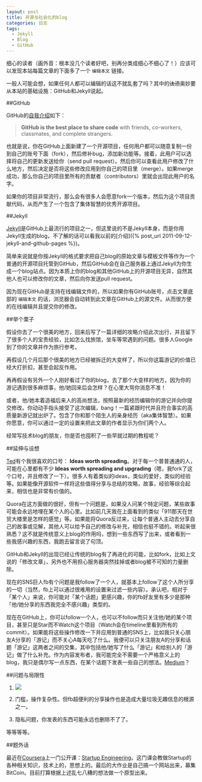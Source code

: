 ```yaml
---
layout: post
title: 开源与社会化的blog
categories: 日志
tags:
  - Jekyll
  - Blog
  - GitHub
---
```

细心的读者（画外音：根本没几个读者好吧，别再分类成细心不细心了！）应该可以发现本站每篇文章的下面多了一个 `编辑本文` 链接。

一般人可能会想，如果任何人都可以编辑的话这不就乱套了吗？其中的~~汰渍~~奥妙要从本站的基础设施：GitHub和Jekyll说起。

##GitHub

GitHub的[自我介绍](https://github.com/about)如下：

>**GitHub is the best place to share code** with friends, co-workers, classmates, and complete strangers.

也就是说，你在GitHub上面新建了一个开源项目，任何用户都可以随意复制一份到自己的账号下面（fork），然后修补bug，添加新功能等。接着，此用户可以选择将自己的更新发送给你（send pull request）。然后你可以查看此用户修改了什么地方，然后决定是否将这些修改应用到你自己的项目里（merge）。如果merge成功，那么你自己的项目里所有的贡献者（contributors）里就会出现此用户的名字。

如果你的项目非常流行，那么会有很多人会愿意fork一个版本，然后为这个项目贡献代码，从而产生了一个包含了集体智慧的优秀开源项目。

##Jekyll

[Jekyll](http://jekyllrb.com/)是GitHub上最流行的项目之一，但这里说的不是Jekyll本身，而是你用Jekyll生成的blog，不了解的话可以看我以前的[介绍]({% post_url 2011-09-12-jekyll-and-github-pages %})。

简单来说就是你按Jekyll的格式要求把自己blog的原始文章与模板文件等作为一个普通的开源项目托管到GitHub，然后GitHub会在自己服务器上通过Jekyll为你生成一个blog站点。因为本质上你的blog和其他GitHub上的开源项目无异，自然其他人也可以修改你的文章，然后向你发送pull request。

因为现在GitHub是支持在线编辑文件的，所以如果你有GitHub账号，点击文章底部的 `编辑本文` 的话，浏览器会自动转到此文章在GitHub上的源文件。从而很方便的在线编辑并且提交你的修改。

##举个栗子

假设你去了一个很美的地方，回来后写了一篇详细的攻略介绍此次出行，并且留下了很多个人的宝贵经验，比如怎么找旅馆，坐车等常遇到的问题。很多人Google到了你的文章并作为旅行参考。

再假设几个月后那个很美的地方已经被拆迁的大变样了，所以你这篇游记的价值已经大打折扣，甚至会起反作用。

再再假设有另外一个人刚好看过了你的blog，去了那个大变样的地方，因为你的游记遇到很多麻烦事，他/她回来后会怎样？在心里大骂你消息不准！

或者，他/她本着造福后来人的高尚想法，按照最新的经历编辑你的游记并向你提交修改。你动动手指头接受了这次编辑，bang！一篇紧跟时代并且符合事实的高质量新游记就出炉了。包含了你和那个陌生人的亲身经历（aka集体智慧）。如果你愿意，你可以通过一定的设置来把此文章的作者显示为你们两个人。

经常写技术blog的朋友，你是否也囤积了一些早就过期的教程呢？

##延伸与设想

[Ted](http://www.ted.com/)有个我很喜欢的口号： **Ideas worth spreading**。对于每一个普普通通的人，可能在心里都有不少 **Ideas worth spreading and upgrading**（嗯，我fork了这个口号，并且修改了一下）。很多人有着类似的ideas，类似的爱好，类似的经验等。如果能像开源软件一样将这些值得分享与总结的攻略，故事，经验等综合起来，相信也是非常有价值的。

Quora在这方面做的很好，但有一个问题是，如果没人问某个特定问题，某些故事可能会永远地埋在某个人的心里。比如前几天我在上面看到的类似「911那天在世贸大楼里是怎样的感觉」等。如果能将Quora反过来，让每个普通人主动去分享自己的故事或见解，其他人可以给予自己的修改与补充，相信也挺不错的。听起来很熟悉？这不就是传统意义上blog的作用吗，想到一些东西写了出来，或者看到一些我感兴趣的东西，我跑去留言说了句顶。

GitHub和Jekyll的出现已经让传统的blog有了再进化的可能，比如fork，比如上文说的「修改文章」，另外也不用担心服务器突然挂掉或者blog被不可知的力量删除。

现在的SNS巨人fb有个问题是我follow了一个人，就基本上follow了这个人所分享的一切（当然，fb上可以通过很难用的设置来过滤一些内容）。承认吧，相对于「某个人」来说，你可能对「某个话题」更感兴趣，你的fb好友里有多少是那种「他/她分享的东西我完全不感兴趣」类型的。

现在在GitHub上，你可以follow一个人，也可以不follow而只关注他/她的某个项目，甚至只是Star而不Watch这个项目（Watch会在timeline里看到所有的commit）。如果能将这些操作修改一下并应用到普通的SNS上，比如我只关心朋友A分享的「游记」而不关心A每天吃了什么。我便可以只关注朋友A的分享和话题「游记」这两者之间的交集，其中包括他/她写了什么「游记」和给别人的「游记」做了什么补充。作为内容发布者，我可能完全不需要一个严格意义上的blog，我只是偶尔写一点东西，在某个话题下发表一些自己的想法。[Medium](https://medium.com/about/9e53ca408c48)？

##问题与局限性

1. <a href="http://www.zazzle.com/no_one_cares_about_your_stupid_blog_tshirt-235414440311158567"><img src= "http://rlv.zcache.com/no_one_cares_about_your_stupid_blog_tshirt-r4509c5184c86419eb44bacfe373442cf_vjfew_325.jpg"></a>

2. 门槛，操作复杂性。但fb超便利的分享操作也是造成大量垃圾无趣信息的根源之一。

3. 隐私问题，你发表的东西可能永远也删除不了了。

等等等等。

##题外话

最近在[Coursera](https://www.coursera.org/)上一门公开课：[Startup Engineering](https://www.coursera.org/course/startup)。这门课会教做Startup的各种相关知识，技术上的，思想上的。最后的大作业是自己搞一个网站出来，募集BitCoin。目前打算根据上述乱七八糟的想法做一个原型出来。
